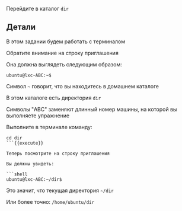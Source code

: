 Перейдите в каталог `dir`

## Детали

В этом задании будем работать с терминалом

Обратите внимание на строку приглашения

Она должна выглядеть следующим образом:

```shell
ubuntu@lxc-ABC:~$
```

Символ `~` говорит, что вы находитесь в домашнем каталоге

В этом каталоге есть директория `dir`

Символы "ABC" заменяют длинный номер машины, на которой вы выполняете упражнение

Выполните в терминале команду:

```
cd dir
```{{execute}}

Теперь посмотрите на строку приглашения

Вы должны увидеть:

```shell
ubuntu@lxc-ABC:~/dir$
```

Это значит, что текущая директория `~/dir`

Или более точно: `/home/ubuntu/dir`
